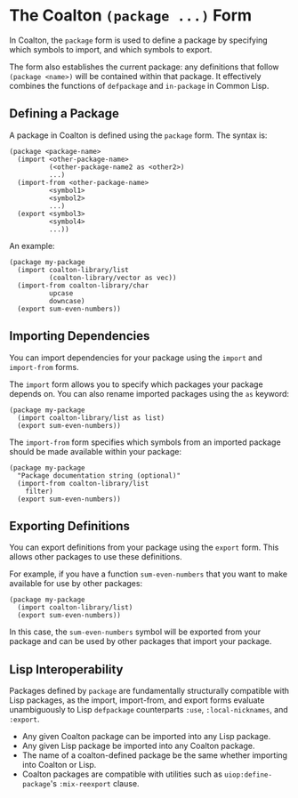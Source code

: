 # The Coalton `(package ...)` Form

In Coalton, the `package` form is used to define a package by
specifying which symbols to import, and which symbols to
export.

The form also establishes the current package: any definitions that
follow `(package <name>)` will be contained within that package. It
effectively combines the functions of `defpackage` and `in-package` in
Common Lisp.

## Defining a Package

A package in Coalton is defined using the `package` form. The syntax
is:

``` coalton
(package <package-name>
  (import <other-package-name>
          (<other-package-name2 as <other2>)
          ...)
  (import-from <other-package-name>
          <symbol1>
          <symbol2>
          ...)
  (export <symbol3>
          <symbol4>
          ...))
```

An example:

``` coalton
(package my-package
  (import coalton-library/list
          (coalton-library/vector as vec))
  (import-from coalton-library/char
          upcase
          downcase)
  (export sum-even-numbers))
```

## Importing Dependencies

You can import dependencies for your package using the `import` and
`import-from` forms.

The `import` form allows you to specify which packages your package
depends on. You can also rename imported packages using the `as`
keyword:

``` coalton
(package my-package
  (import coalton-library/list as list)
  (export sum-even-numbers))
```

The `import-from` form specifies which symbols from an imported
package should be made available within your package:

``` coalton
(package my-package
  "Package documentation string (optional)"
  (import-from coalton-library/list
    filter)
  (export sum-even-numbers))
```

## Exporting Definitions

You can export definitions from your package using the `export`
form. This allows other packages to use these definitions.

For example, if you have a function `sum-even-numbers` that you
want to make available for use by other packages:

``` coalton
(package my-package
  (import coalton-library/list)
  (export sum-even-numbers))
```

In this case, the `sum-even-numbers` symbol will be exported from
your package and can be used by other packages that import your
package.

## Lisp Interoperability

Packages defined by `package` are fundamentally structurally compatible
with Lisp packages, as the import, import-from, and export forms
evaluate unambiguously to Lisp `defpackage` counterparts `:use`,
`:local-nicknames`, and `:export`.

- Any given Coalton package can be imported into any Lisp package.
- Any given Lisp package be imported into any Coalton package.
- The name of a coalton-defined package be the same whether importing into Coalton or Lisp.
- Coalton packages are compatible with utilities such as `uiop:define-package`'s `:mix-reexport` clause.
